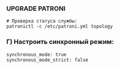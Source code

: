 ### UPGRADE PATRONI
```
# Проверка статуса службы:
patronictl -c /etc/patroni.yml topology
```
### Г) Настроить синхронный режим:
```
synchronous_mode: true
synchronous_mode_strict: false
```
























